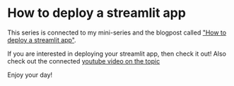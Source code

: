 # How to deploy a streamlit app

This series is connected to my mini-series and the blogpost called ["How to deploy a streamlit app"](https://www.superkaka.se/posts/part2_deploy_streamlit.html).

If you are interested in deploying your streamlit app, then check it out! Also check out the connected [youtube video on the topic](https://www.youtube.com/watch?v=Z1Ds7-ZbiEU&feature=emb_imp_woyt&ab_channel=JakobJohannesson)

Enjoy your day!